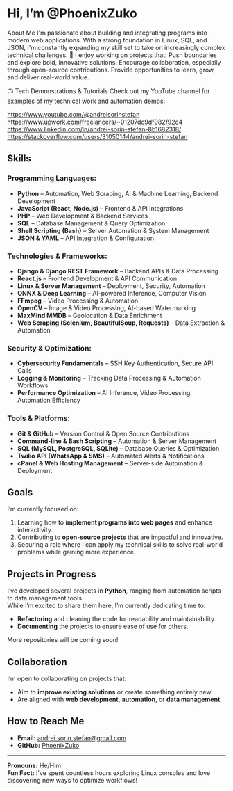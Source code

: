 # Hi, I’m @PhoenixZuko

 About Me
I'm passionate about building and integrating programs into modern web applications. With a strong foundation in Linux, SQL, and JSON, I'm constantly expanding my skill set to take on increasingly complex technical challenges.
🎯 I enjoy working on projects that:
Push boundaries and explore bold, innovative solutions.
Encourage collaboration, especially through open-source contributions.
Provide opportunities to learn, grow, and deliver real-world value.

📺 Tech Demonstrations & Tutorials
Check out my YouTube channel for examples of my technical work and automation demos:

https://www.youtube.com/@andreisorinstefan
https://www.upwork.com/freelancers/~01207dc9df982f92c4
https://www.linkedin.com/in/andrei-sorin-stefan-8b1682318/
https://stackoverflow.com/users/31050144/andrei-sorin-stefan

## Skills

### Programming Languages:
- **Python** – Automation, Web Scraping, AI & Machine Learning, Backend Development  
- **JavaScript (React, Node.js)** – Frontend & API Integrations  
- **PHP** – Web Development & Backend Services  
- **SQL** – Database Management & Query Optimization  
- **Shell Scripting (Bash)** – Server Automation & System Management  
- **JSON & YAML** – API Integration & Configuration  

### Technologies & Frameworks:
- **Django & Django REST Framework** – Backend APIs & Data Processing  
- **React.js** – Frontend Development & API Communication  
- **Linux & Server Management** – Deployment, Security, Automation  
- **ONNX & Deep Learning** – AI-powered Inference, Computer Vision  
- **FFmpeg** – Video Processing & Automation  
- **OpenCV** – Image & Video Processing, AI-based Watermarking  
- **MaxMind MMDB** – Geolocation & Data Enrichment  
- **Web Scraping (Selenium, BeautifulSoup, Requests)** – Data Extraction & Automation  

### Security & Optimization:
- **Cybersecurity Fundamentals** – SSH Key Authentication, Secure API Calls  
- **Logging & Monitoring** – Tracking Data Processing & Automation Workflows  
- **Performance Optimization** – AI Inference, Video Processing, Automation Efficiency  

### Tools & Platforms:
- **Git & GitHub** – Version Control & Open Source Contributions  
- **Command-line & Bash Scripting** – Automation & Server Management  
- **SQL (MySQL, PostgreSQL, SQLite)** – Database Queries & Optimization  
- **Twilio API (WhatsApp & SMS)** – Automated Alerts & Notifications  
- **cPanel & Web Hosting Management** – Server-side Automation & Deployment  

## Goals
I’m currently focused on:
1. Learning how to **implement programs into web pages** and enhance interactivity.  
2. Contributing to **open-source projects** that are impactful and innovative.  
3. Securing a role where I can apply my technical skills to solve real-world problems while gaining more experience.  

## Projects in Progress
I’ve developed several projects in **Python**, ranging from automation scripts to data management tools.  
While I’m excited to share them here, I’m currently dedicating time to:
- **Refactoring** and cleaning the code for readability and maintainability.  
- **Documenting** the projects to ensure ease of use for others.  

More repositories will be coming soon!

## Collaboration
I’m open to collaborating on projects that:
- Aim to **improve existing solutions** or create something entirely new.  
- Are aligned with **web development**, **automation**, or **data management**.  

## How to Reach Me
- **Email:** andrei.sorin.stefan@gmail.com  
- **GitHub:** [PhoenixZuko](https://github.com/PhoenixZuko)  

---

**Pronouns:** He/Him  
**Fun Fact:** I’ve spent countless hours exploring Linux consoles and love discovering new ways to optimize workflows!

